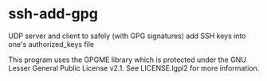 # ssh-add-gpg
UDP server and client to safely (with GPG signatures) add SSH keys into one's authorized_keys file

This program uses the GPGME library which is protected under the GNU Lesser General Public License v2.1.
See LICENSE.lgpl2 for more information.
